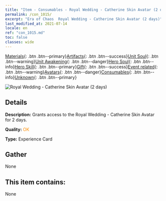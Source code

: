 ```yaml
---
title: "Item - Consumables - Royal Wedding - Catherine Skin Avatar (2 days)"
permalink: /con_1015/
excerpt: "Era of Chaos  Royal Wedding - Catherine Skin Avatar (2 days)"
last_modified_at: 2021-07-14
locale: en
ref: "con_1015.md"
toc: false
classes: wide
---
```

 [Materials](/Items/){: .btn .btn--primary}[Artifacts](/Items/Artifacts/){: .btn .btn--success}[Unit Soul](/Items/UnitSoul/){: .btn .btn--warning}[Unit Awakening](/Items/UnitAwakening/){: .btn .btn--danger}[Hero Soul](/Items/HeroSoul/){: .btn .btn--info}[Hero Skill](/Items/HeroSkill/){: .btn .btn--primary}[Gift](/Items/Gift/){: .btn .btn--success}[Event related](/Items/Events/){: .btn .btn--warning}[Avatars](/Items/Avatars/){: .btn .btn--danger}[Consumables](/Items/Consumables/){: .btn .btn--info}[Unknown](/Items/Unknown/){: .btn .btn--primary}

 ![Royal Wedding - Catherine Skin Avatar (2 days)](/images/h/h_Catherine4.jpg)

## Details
 **Description:** Grants access to the Royal Wedding - Catherine Skin Avatar for 2 days.

 **Quality:** <span style="color: #FF8C00">OK</span>

 **Type:** Experience Card

## Gather

  None

## This item contains:

  None

